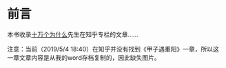 # 前言

本书收录[十万个为什么](https://www.zhihu.com/people/po-miao-miao-zhu/activities)先生在知乎专栏的文章……

注意：当前（2019/5/4 18:40）在知乎并没有找到《甲子遇重阳》一章，所以这一章文章内容是从我的word存档复制的，因此缺失图片。
